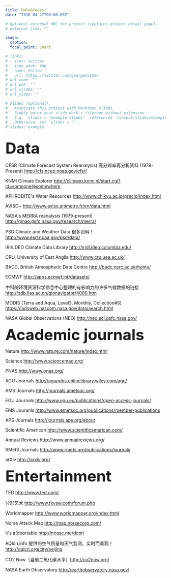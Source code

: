 ```yaml
---
title: Data&Codes
date: "2016-04-27T00:00:00Z"

# Optional external URL for project (replaces project detail page).
# external_link: ""

image:
  caption: 
  focal_point: Smart

# links:
# - icon: twitter
#   icon_pack: fab
#   name: Follow
#   url: https://twitter.com/georgecushen
# url_code: ""
# url_pdf: ""
# url_slides: ""
# url_video: ""

# Slides (optional).
#   Associate this project with Markdown slides.
#   Simply enter your slide deck's filename without extension.
#   E.g. `slides = "example-slides"` references `content/slides/example-slides.md`.
#   Otherwise, set `slides = ""`.
# slides: example
---
```


<font size=8>**Data**</font>

CFSR (Climate Forecast System Reanalysis) 高分辨率再分析资料 (1979-Present) http://cfs.ncep.noaa.gov/cfsr/

KNMI Climate Explorer http://climexp.knmi.nl/start.cgi?id=someone@somewhere

APHRODITE's Water Resources http://www.chikyu.ac.jp/precip/index.html

AVISO+ http://www.aviso.altimetry.fr/en/data.html

NASA's MERRA reanalysis (1979-present) http://gmao.gsfc.nasa.gov/research/merra/

PSD Climate and Weather Data 很多资料！ http://www.esrl.noaa.gov/psd/data/

IRI/LDEO Climate Data Library http://iridl.ldeo.columbia.edu/

CRU, University of East Anglia http://www.cru.uea.ac.uk/

BADC, British Atmospheric Data Centre http://badc.nerc.ac.uk/home/

ECMWF http://apps.ecmwf.int/datasets/

中科院环境资源科学信息中心整理的有影响力的许多气候数据的链接 http://sdb.llas.ac.cn/glonavigator/4000.htm

MODIS (Terra and Aqua, Level3, Monthly, Collection#5) https://ladsweb.nascom.nasa.gov/data/search.html

NASA Global Observations (NEO) http://neo.sci.gsfc.nasa.gov/


<font size=8>**Academic journals**</font>

Nature http://www.nature.com/nature/index.html

Science http://www.sciencemag.org/

PNAS http://www.pnas.org/

AGU Journals http://agupubs.onlinelibrary.wiley.com/agu/

AMS Journals http://journals.ametsoc.org/

EGU Journals http://www.egu.eu/publications/open-access-journals/

EMS Jouranls http://www.emetsoc.org/publications/member-publications

APS Journals http://journals.aps.org/about

Scientific American http://www.scientificamerican.com/

Annual Reviews http://www.annualreviews.org/

RMetS Journals http://www.rmets.org/publications/journals 

arXiv http://arxiv.org/


<font size=8>**Entertainment**</font>

TED http://www.ted.com/

分形艺术 http://www.fxysw.com/forum.php

Worldmapper http://www.worldmapper.org/index.html

Norse Attack Map http://map.norsecorp.com/

it's a(door)able http://ncase.me/door/

AQIcn.info 提供的空气质量和天气监测，实时而美观！http://aqicn.org/city/beijing

CO2 Now（当前二氧化碳水平）http://co2now.org/

NASA Earth Observatory http://earthobservatory.nasa.gov/